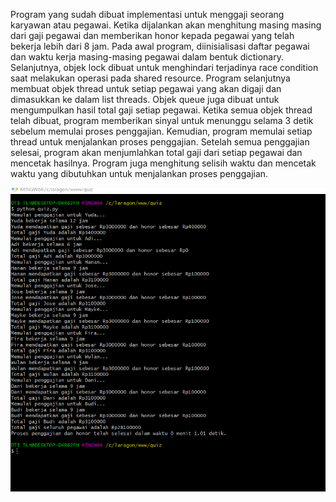 Program yang sudah dibuat implementasi untuk menggaji seorang karyawan atau pegawai. Ketika dijalankan akan menghitung
masing masing dari gaji pegawai dan memberikan honor kepada pegawai yang telah bekerja lebih dari 8 jam.
Pada awal program, diinisialisasi daftar pegawai dan waktu kerja masing-masing pegawai dalam bentuk dictionary. Selanjutnya, objek lock dibuat untuk menghindari terjadinya race condition saat melakukan operasi pada shared resource.
Program selanjutnya membuat objek thread untuk setiap pegawai yang akan digaji dan dimasukkan ke dalam list threads. Objek queue juga dibuat untuk mengumpulkan hasil total gaji setiap pegawai.
Ketika semua objek thread telah dibuat, program memberikan sinyal untuk menunggu selama 3 detik sebelum memulai proses penggajian. Kemudian, program memulai setiap thread untuk menjalankan proses penggajian.
Setelah semua penggajian selesai, program akan menjumlahkan total gaji dari setiap pegawai dan mencetak hasilnya. Program juga menghitung selisih waktu dan mencetak waktu yang dibutuhkan untuk menjalankan proses penggajian.

![gambarscreenshoot](program.png)